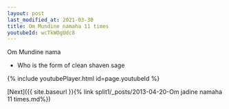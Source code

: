 ```yaml
---
layout: post
last_modified_at: 2021-03-30
title: Om Mundine namaha 11 times
youtubeId: wcTkWOgUdc8
---
```

 
 
Om Mundine nama 
 
 -  Who is the form of clean shaven sage 
 
  
 
  
 
 
 
 
 
 


{% include youtubePlayer.html id=page.youtubeId %}
 
[Next]({{ site.baseurl }}{% link  split1/_posts/2013-04-20-Om jadine namaha 11 times.md%})
 
